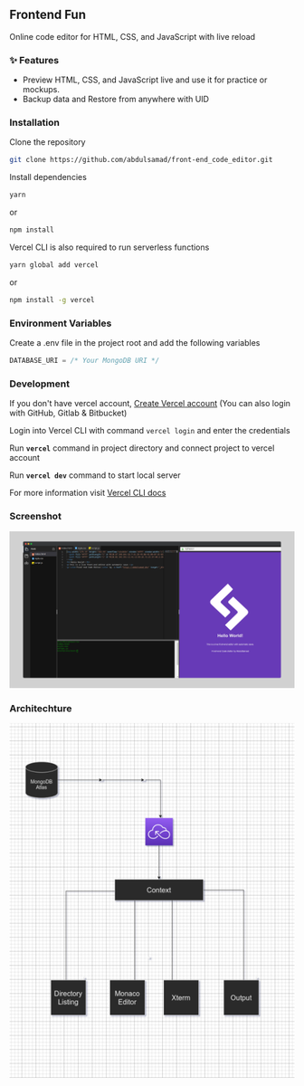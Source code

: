 ## Frontend Fun
Online code editor for HTML, CSS, and JavaScript with live reload

### :sparkles: Features
- Preview HTML, CSS, and JavaScript live and use it for practice or mockups.
- Backup data and Restore from anywhere with UID 

### Installation
Clone the repository
```bash
git clone https://github.com/abdulsamad/front-end_code_editor.git
```

Install dependencies

```bash
yarn
```
or
```bash
npm install
```
Vercel CLI is also required to run serverless functions
```bash
yarn global add vercel
```
or
```bash
npm install -g vercel
```

### Environment Variables
Create a .env file in the project root and add the following variables
```js
DATABASE_URI = /* Your MongoDB URI */
```


### Development

If you don't have vercel account, [Create Vercel account](https://vercel.com/dashboard) (You can also login with GitHub, Gitlab &amp; Bitbucket)

Login into Vercel CLI with command `vercel login` and enter the credentials

Run **`vercel`** command in project directory and connect project to vercel account

Run **`vercel dev`** command to start local server

For more information visit [Vercel CLI docs](https://vercel.com/docs/cli)

### Screenshot

![Front-end code editor](/readme/screenshot.png "Front-end code editor screenshot")

### Architechture
![project architechture](/readme/architechture.png "project architechture")